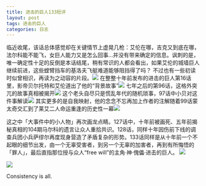 ```yaml
---
title: 进击的巨人133短评
layout: post
tags: 进击的巨人
categories: 日志
---
```

临近收尾，该话总体感觉却在关键情节上虚晃几枪：艾伦在哪，吉克又到底在哪，法尔科能不能飞，女巨人能力又是怎么回事…并没有带来确定的信息。讽刺的是，唯一确定性十足的反倒是本话结尾，稍有常识的人都会看出，如果艾伦的城墙巨人继续前进，这些螳臂挡车的基洛夫飞艇难道能够阻挡得了吗？
不过也有一些初读时似曾相识，再读为之动容的片段。![](https://nullrecurrent.github.io//image/125.jpg)
在整整十年前发布的进击的巨人第16话里，影帝贝尔托特和艾伦道出了他的“背景故事”![](https://nullrecurrent.github.io//image/126.jpg)
七年之后的第96话，这格外突兀的故事真相被揭开![](https://nullrecurrent.github.io//image/127.jpg)
这个老头自尽只是慌乱年代的随机琐事，97话中小贝对这件事解读![](https://nullrecurrent.github.io//image/128.jpg)
其实更多的是自我映射，他的念念不忘再加上作者的注解随着99话蒙太奇交汇到了莱艾二人命运重逢的历史性一幕![](https://nullrecurrent.github.io//image/129.jpg)

这之中「大事件中的小人物」再次画龙点睛。127话中，十年前被画死、五年前揭秘真相的104期马尔科的遗言让众人重拾共识。128话，同样十年因伤前下线的调查兵团小兵萨缪尔再度现身营造了矛盾复杂的形势。133话同样是从十年前一个不起眼的细节出发，由一个无辜受害者，到另一个无辜的加害者，再到有所悔悟的「罪人」，最后直指那位授与众人“free will”的主角·神·傀儡·进击的巨人。
![](https://nullrecurrent.github.io//image/130.jpg)

![](https://nullrecurrent.github.io//image/131.jpg)

 
Consistency is all.
